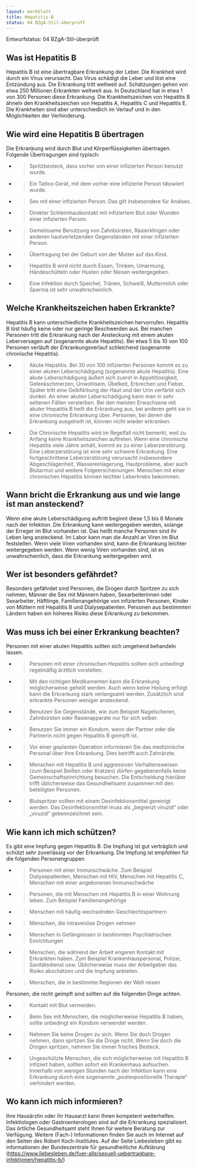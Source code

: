 ```yaml
---
layout: merkblatt
title: Hepatitis-B
status: 04 BZgA-Stil-überprüft
---
```

Entwurfstatus: 04 BZgA-Stil-überprüft
 
## Was ist Hepatitis B

Hepatitis B ist eine übertragbare Erkrankung der Leber. Die Krankheit
wird durch ein Virus verursacht. Das Virus schädigt die Leber und löst
eine Entzündung aus. Die Erkrankung tritt weltweit auf. Schätzungen
gehen von etwa 250 Millionen Erkrankten weltweit aus. In Deutschland hat
in etwa 1 von 300 Personen diese Erkrankung. Die Krankheitszeichen von
Hepatitis B ähneln den Krankheitszeichen von Hepatitis A, Hepatitis C
und Hepatitis E. Die Krankheiten sind aber unterschiedlich im Verlauf
und in den Möglichkeiten der Verhinderung.

## Wie wird eine Hepatitis B übertragen

Die Erkrankung wird durch Blut und Körperflüssigkeiten übertragen.
Folgende Übertragungen sind typisch:

  - > Spritzbesteck, dass vorher von einer infizierten Person benutzt
    > wurde.

  - > Ein Tattoo Gerät, mit dem vorher eine infizierte Person tätowiert
    > wurde.

  - > Sex mit einer infizierten Person. Das gilt insbesondere für
    > Analsex.

  - > Direkter Schleimhautkontakt mit infiziertem Blut oder Wunden einer
    > infizierten Person.

  - > Gemeinsame Benutzung von Zahnbürsten, Rasierklingen oder anderen
    > hautverletzenden Gegenständen mit einer infizierten Person.

  - > Übertragung bei der Geburt von der Mutter auf das Kind.

  - > Hepatitis B wird nicht durch Essen, Trinken, Umarmung,
    > Händeschütteln oder Husten oder Niesen weitergegeben.

  - > Eine Infektion durch Speichel, Tränen, Schweiß, Muttermilch oder
    > Sperma ist sehr unwahrscheinlich.

## Welche Krankheitszeichen haben Erkrankte?

Hepatitis B kann unterschiedliche Krankheitszeichen hervorrufen.
Hepatitis B löst häufig keine oder nur geringe Beschwerden aus. Bei
manchen Personen tritt die Erkrankung nach der Ansteckung mit einem
akuten Leberversagen auf (sogenannte akute Hepatitis). Bei etwa 5 bis 10
von 100 Personen verläuft der Erkrankungsverlauf schleichend (sogenannte
chronische Hepatitis).

  - > Akute Hepatitis. Bei 30 von 100 infizierten Personen kommt es zu
    > einer akuten Leberschädigung (sogenannte akute Hepatitis). Eine
    > akute Leberschädigung äußert sich zuerst in Appetitlosigkeit,
    > Gelenkschmerzen, Unwohlsein, Übelkeit, Erbrechen und Fieber.
    > Später tritt eine Gelbfärbung der Haut und der Urin verfärbt sich
    > dunkel. An einer akuten Leberschädigung kann man in sehr seltenen
    > Fällen versterben. Bei den meisten Erwachsene mit akuter Hepatitis
    > B heilt die Erkrankung aus, bei anderen geht sie in eine
    > chronische Erkrankung über. Personen, bei denen die Erkrankung
    > ausgeheilt ist, können nicht wieder erkranken.

  - > Die Chronische Hepatitis wird im Regelfall nicht bemerkt, weil zu
    > Anfang keine Krankheitszeichen auftreten. Wenn eine chronische
    > Hepatitis viele Jahre anhält, kommt es zu einer Leberzerstörung.
    > Eine Leberzerstörung ist eine sehr schwere Erkrankung. Eine
    > fortgeschrittene Leberzerstörung verursacht insbesondere
    > Abgeschlagenheit, Wassereinlagerung, Hautprobleme, aber auch
    > Blutarmut und weitere Folgeerscheinungen. Menschen mit einer
    > chronischen Hepatitis können leichter Leberkrebs bekommen.

## Wann bricht die Erkrankung aus und wie lange ist man ansteckend?

Wenn eine akute Leberschädigung auftritt beginnt diese 1,5 bis 6 Monate
nach der Infektion. Die Erkrankung kann weitergegeben werden, solange
der Erreger im Blut vorhanden ist. Das heißt manche Personen sind ihr
Leben lang ansteckend. Im Labor kann man die Anzahl an Viren im Blut
feststellen. Wenn viele Viren vorhanden sind, kann die Erkrankung
leichter weitergegeben werden. Wenn wenig Viren vorhanden sind, ist es
unwahrscheinlich, dass die Erkrankung weitergegeben wird.

## Wer ist besonders gefährdet?

Besonders gefährdet sind Personen, die Drogen durch Spritzen zu sich
nehmen, Männer die Sex mit Männern haben, Sexarbeiterinnen oder
Sexarbeiter, Häftlinge, Familienangehörige von infizierten Personen,
Kinder von Müttern mit Hepatitis B und Dialysepatienten. Personen aus
bestimmten Ländern haben ein höheres Risiko diese Erkrankung zu
bekommen.

## Was muss ich bei einer Erkrankung beachten?

Personen mit einer akuten Hepatitis sollten sich umgehend behandeln
lassen.

  - > Personen mit einer chronischen Hepatitis sollten sich unbedingt
    > regelmäßig ärztlich vorstellen.

  - > Mit den richtigen Medikamenten kann die Erkrankung möglicherweise
    > geheilt werden. Auch wenn keine Heilung erfolgt kann die
    > Erkrankung stark verlangsamt werden. Zusätzlich sind erkrankte
    > Personen weniger ansteckend.

  - > Benutzen Sie Gegenstände, wie zum Beispiel Nagelscheren,
    > Zahnbürsten oder Rasierapparate nur für sich selber.

  - > Benutzen Sie immer ein Kondom, wenn der Partner oder die Partnerin
    > nicht gegen Hepatitis B geimpft ist.

  - > Vor einer geplanten Operation informieren Sie das medizinische
    > Personal über Ihre Erkrankung. Dies betrifft auch Zahnärzte.

  - > Menschen mit Hepatitis B und aggressiven Verhaltensweisen (zum
    > Beispiel Beißen oder Kratzen) dürfen gegebenenfalls keine
    > Gemeinschaftseinrichtung besuchen. Die Entscheidung hierüber
    > trifft üblicherweise das Gesundheitsamt zusammen mit den
    > beteiligten Personen.

  - > Blutspritzer sollten mit einem Desinfektionsmittel gereinigt
    > werden. Das Desinfektionsmittel muss als „begrenzt viruzid“ oder
    > „viruzid“ gekennzeichnet sein.

## Wie kann ich mich schützen?

Es gibt eine Impfung gegen Hepatitis B. Die Impfung ist gut verträglich
und schützt sehr zuverlässig vor der Erkrankung. Die Impfung ist
empfohlen für die folgenden Personengruppen

  - > Personen mit einer Immunschwäche. Zum Beispiel Dialysepatienten,
    > Menschen mit HIV, Menschen mit Hepatitis C, Menschen mit einer
    > angeborenen Immunschwäche

  - > Personen, die mit Menschen mit Hepatitis B in einer Wohnung leben.
    > Zum Beispiel Familienangehörige

  - > Menschen mit häufig wechselnden Geschlechtspartnern

  - > Menschen, die intravenöse Drogen nehmen

  - > Menschen in Gefängnissen in bestimmten Psychiatrischen
    > Einrichtungen

  - > Menschen, die während der Arbeit engeren Kontakt mit Erkrankten
    > haben. Zum Beispiel Krankenhauspersonal, Polizei, Sanitätsdienst
    > usw. Üblicherweise muss der Arbeitgeber das Risiko abschätzen und
    > die Impfung anbieten.

  - > Menschen, die in bestimmte Regionen der Welt reisen

Personen, die nicht geimpft sind sollten auf die folgenden Dinge achten.

  - > Kontakt mit Blut vermeiden.

  - > Beim Sex mit Menschen, die möglicherweise Hepatitis B haben,
    > sollte unbedingt ein Kondom verwendet werden.

  - > Nehmen Sie keine Drogen zu sich. Wenn Sie doch Drogen nehmen, dann
    > spritzen Sie die Droge nicht. Wenn Sie doch die Drogen spritzen,
    > nehmen Sie immer frisches Besteck.

  - > Ungeschützte Menschen, die sich möglicherweise mit Hepatitis B
    > infiziert haben, sollten sofort ein Krankenhaus aufsuchen.
    > Innerhalb von wenigen Stunden nach der Infektion kann eine
    > Erkrankung durch eine sogenannte „postexpositionelle Therapie“
    > verhindert werden.

## Wo kann ich mich informieren?

Ihre Hausärztin oder ihr Hausarzt kann Ihnen kompetent weiterhelfen.
Infektiologen oder Gastroenterologen sind auf die Erkrankung
spezialisiert. Das örtliche Gesundheitsamt steht Ihnen für weitere
Beratung zur Verfügung. Weitere (Fach-) Informationen finden Sie auch im
Internet auf den Seiten des Robert Koch-Institutes. Auf der Seite
Liebesleben gibt es informationen der Bundeszentrale für gesundheitliche
Aufklärung
(https://www.liebesleben.de/fuer-alle/sexuell-uebertragbare-infektionen/hepatitis-b/)
